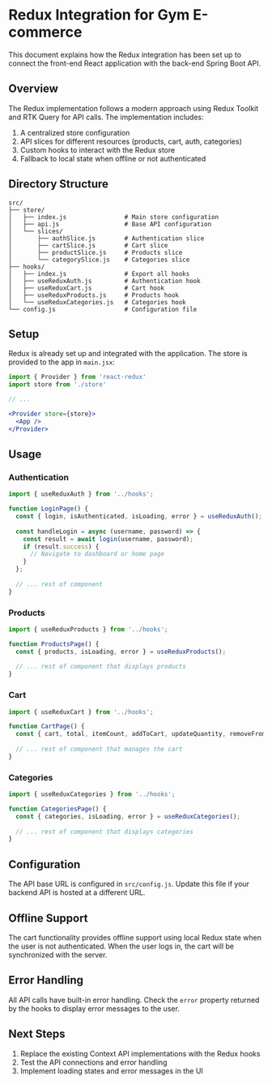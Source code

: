 # Redux Integration for Gym E-commerce

This document explains how the Redux integration has been set up to connect the front-end React application with the back-end Spring Boot API.

## Overview

The Redux implementation follows a modern approach using Redux Toolkit and RTK Query for API calls. The implementation includes:

1. A centralized store configuration
2. API slices for different resources (products, cart, auth, categories)
3. Custom hooks to interact with the Redux store
4. Fallback to local state when offline or not authenticated

## Directory Structure

```
src/
├── store/
│   ├── index.js                # Main store configuration
│   ├── api.js                  # Base API configuration
│   └── slices/
│       ├── authSlice.js        # Authentication slice
│       ├── cartSlice.js        # Cart slice
│       ├── productSlice.js     # Products slice
│       └── categorySlice.js    # Categories slice
├── hooks/
│   ├── index.js                # Export all hooks
│   ├── useReduxAuth.js         # Authentication hook
│   ├── useReduxCart.js         # Cart hook
│   ├── useReduxProducts.js     # Products hook
│   └── useReduxCategories.js   # Categories hook
└── config.js                   # Configuration file
```

## Setup

Redux is already set up and integrated with the application. The store is provided to the app in `main.jsx`:

```jsx
import { Provider } from 'react-redux'
import store from './store'

// ...

<Provider store={store}>
  <App />
</Provider>
```

## Usage

### Authentication

```jsx
import { useReduxAuth } from '../hooks';

function LoginPage() {
  const { login, isAuthenticated, isLoading, error } = useReduxAuth();
  
  const handleLogin = async (username, password) => {
    const result = await login(username, password);
    if (result.success) {
      // Navigate to dashboard or home page
    }
  };
  
  // ... rest of component
}
```

### Products

```jsx
import { useReduxProducts } from '../hooks';

function ProductsPage() {
  const { products, isLoading, error } = useReduxProducts();
  
  // ... rest of component that displays products
}
```

### Cart

```jsx
import { useReduxCart } from '../hooks';

function CartPage() {
  const { cart, total, itemCount, addToCart, updateQuantity, removeFromCart } = useReduxCart();
  
  // ... rest of component that manages the cart
}
```

### Categories

```jsx
import { useReduxCategories } from '../hooks';

function CategoriesPage() {
  const { categories, isLoading, error } = useReduxCategories();
  
  // ... rest of component that displays categories
}
```

## Configuration

The API base URL is configured in `src/config.js`. Update this file if your backend API is hosted at a different URL.

## Offline Support

The cart functionality provides offline support using local Redux state when the user is not authenticated. When the user logs in, the cart will be synchronized with the server.

## Error Handling

All API calls have built-in error handling. Check the `error` property returned by the hooks to display error messages to the user.

## Next Steps

1. Replace the existing Context API implementations with the Redux hooks
2. Test the API connections and error handling
3. Implement loading states and error messages in the UI 